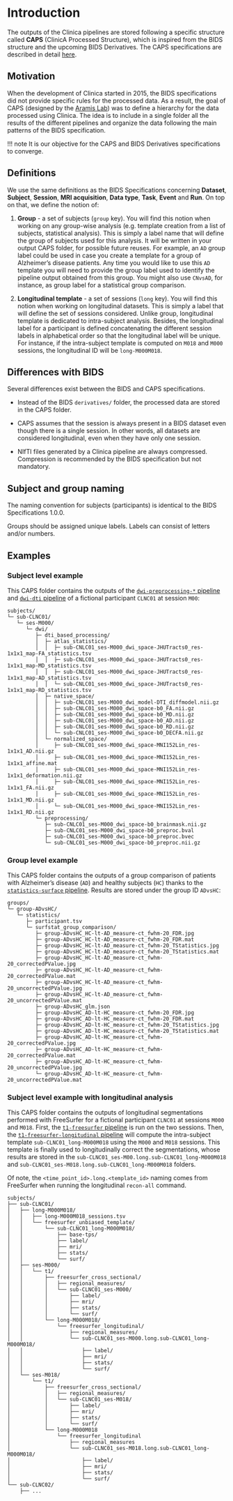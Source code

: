
# Introduction

The outputs of the Clinica pipelines are stored following a specific structure called **CAPS** (ClinicA Processed Structure), which is inspired from the BIDS structure and the upcoming BIDS Derivatives.
The CAPS specifications are described in detail [here](../Specifications).

## Motivation

When the development of Clinica started in 2015, the BIDS specifications did not provide specific rules for the processed data.
As a result, the goal of CAPS (designed by the [Aramis Lab](http://www.aramislab.fr/)) was to define a hierarchy for the data processed using Clinica.
The idea is to include in a single folder all the results of the different pipelines and organize the data following the main patterns of the BIDS specification.

!!! note
    It is our objective for the CAPS and BIDS Derivatives specifications to converge.

## Definitions

We use the same definitions as the BIDS Specifications concerning **Dataset**, **Subject**, **Session**, **MRI acquisition**, **Data type**, **Task**, **Event** and **Run**.
On top on that, we define the notion of:

1. **Group** - a set of subjects (`group` key).
You will find this notion when working on any group-wise analysis (e.g. template creation from a list of subjects, statistical analysis).
This is simply a label name that will define the group of subjects used for this analysis.
It will be written in your output CAPS folder, for possible future reuses.
For example, an `AD` group label could be used in case you create a template for a group of Alzheimer’s disease patients.
Any time you would like to use this `AD` template you will need to provide the group label used to identify the pipeline output obtained from this group.
You might also use `CNvsAD`, for instance, as group label for a statistical group comparison.

2. **Longitudinal template** - a set of sessions (`long` key).
You will find this notion when working on longitudinal datasets.
This is simply a label that will define the set of sessions considered.
Unlike group, longitudinal template is dedicated to intra-subject analysis.
Besides, the longitudinal label for a participant is defined concatenating the different session labels in alphabetical order so that the longitudinal label will be unique.
For instance, if the intra-subject template is computed on `M018` and `M000` sessions, the longitudinal ID will be `long-M000M018`.

## Differences with BIDS

Several differences exist between the BIDS and CAPS specifications.

- Instead of the BIDS `derivatives/` folder, the processed data are stored in the CAPS folder.

- CAPS assumes that the session is always present in a BIDS dataset even though there is a single session. In other words, all datasets are considered longitudinal, even when they have only one session.

- NIfTI files generated by a Clinica pipeline are always compressed. Compression is recommended by the BIDS specification but not mandatory.

## Subject and group naming

The naming convention for subjects (participants) is identical to the BIDS Specifications 1.0.0.

Groups should be assigned unique labels. Labels can consist of letters and/or numbers.

## Examples

### Subject level example

This CAPS folder contains the outputs of the [`dwi-preprocessing-*` pipeline](../../Pipelines/DWI_Preprocessing) and [`dwi-dti` pipeline](../../Pipelines/DWI_DTI) of a fictional participant `CLNC01` at session `M00`:

```Text
subjects/
└─ sub-CLNC01/
   └─ ses-M000/
      └─ dwi/
         ├─ dti_based_processing/
         │  ├─ atlas_statistics/
         │  │  ├─ sub-CNLC01_ses-M000_dwi_space-JHUTracts0_res-1x1x1_map-FA_statistics.tsv
         │  │  ├─ sub-CNLC01_ses-M000_dwi_space-JHUTracts0_res-1x1x1_map-MD_statistics.tsv
         │  │  ├─ sub-CNLC01_ses-M000_dwi_space-JHUTracts0_res-1x1x1_map-AD_statistics.tsv
         │  │  └─ sub-CNLC01_ses-M000_dwi_space-JHUTracts0_res-1x1x1_map-RD_statistics.tsv
         │  ├─ native_space/
         │  │  ├─ sub-CNLC01_ses-M000_dwi_model-DTI_diffmodel.nii.gz
         │  │  ├─ sub-CNLC01_ses-M000_dwi_space-b0_FA.nii.gz
         │  │  ├─ sub-CNLC01_ses-M000_dwi_space-b0_MD.nii.gz
         │  │  ├─ sub-CNLC01_ses-M000_dwi_space-b0_AD.nii.gz
         │  │  ├─ sub-CNLC01_ses-M000_dwi_space-b0_RD.nii.gz
         │  │  └─ sub-CNLC01_ses-M000_dwi_space-b0_DECFA.nii.gz
         │  └─ normalized_space/
         │     ├─ sub-CNLC01_ses-M000_dwi_space-MNI152Lin_res-1x1x1_AD.nii.gz
         │     ├─ sub-CNLC01_ses-M000_dwi_space-MNI152Lin_res-1x1x1_affine.mat
         │     ├─ sub-CNLC01_ses-M000_dwi_space-MNI152Lin_res-1x1x1_deformation.nii.gz
         │     ├─ sub-CNLC01_ses-M000_dwi_space-MNI152Lin_res-1x1x1_FA.nii.gz
         │     ├─ sub-CNLC01_ses-M000_dwi_space-MNI152Lin_res-1x1x1_MD.nii.gz
         │     └─ sub-CNLC01_ses-M000_dwi_space-MNI152Lin_res-1x1x1_RD.nii.gz
         └─ preprocessing/
            ├─ sub-CNLC01_ses-M000_dwi_space-b0_brainmask.nii.gz
            ├─ sub-CNLC01_ses-M000_dwi_space-b0_preproc.bval
            ├─ sub-CNLC01_ses-M000_dwi_space-b0_preproc.bvec
            └─ sub-CNLC01_ses-M000_dwi_space-b0_preproc.nii.gz
```

### Group level example

This CAPS folder contains the outputs of a group comparison of patients with Alzheimer’s disease (`AD`) and healthy subjects (`HC`) thanks to the [`statistics-surface` pipeline](../../Pipelines/Stats_Surface).
Results are stored under the group ID `ADvsHC`:

```Text
groups/
└─ group-ADvsHC/
   └─ statistics/
      ├─ participant.tsv
      └─ surfstat_group_comparison/
         ├─ group-ADvsHC_HC-lt-AD_measure-ct_fwhm-20_FDR.jpg
         ├─ group-ADvsHC_HC-lt-AD_measure-ct_fwhm-20_FDR.mat
         ├─ group-ADvsHC_HC-lt-AD_measure-ct_fwhm-20_TStatistics.jpg
         ├─ group-ADvsHC_HC-lt-AD_measure-ct_fwhm-20_TStatistics.mat
         ├─ group-ADvsHC_HC-lt-AD_measure-ct_fwhm-20_correctedPValue.jpg
         ├─ group-ADvsHC_HC-lt-AD_measure-ct_fwhm-20_correctedPValue.mat
         ├─ group-ADvsHC_HC-lt-AD_measure-ct_fwhm-20_uncorrectedPValue.jpg
         ├─ group-ADvsHC_HC-lt-AD_measure-ct_fwhm-20_uncorrectedPValue.mat
         ├─ group-ADvsHC_glm.json
         ├─ group-ADvsHC_AD-lt-HC_measure-ct_fwhm-20_FDR.jpg
         ├─ group-ADvsHC_AD-lt-HC_measure-ct_fwhm-20_FDR.mat
         ├─ group-ADvsHC_AD-lt-HC_measure-ct_fwhm-20_TStatistics.jpg
         ├─ group-ADvsHC_AD-lt-HC_measure-ct_fwhm-20_TStatistics.mat
         ├─ group-ADvsHC_AD-lt-HC_measure-ct_fwhm-20_correctedPValue.jpg
         ├─ group-ADvsHC_AD-lt-HC_measure-ct_fwhm-20_correctedPValue.mat
         ├─ group-ADvsHC_AD-lt-HC_measure-ct_fwhm-20_uncorrectedPValue.jpg
         └─ group-ADvsHC_AD-lt-HC_measure-ct_fwhm-20_uncorrectedPValue.mat
```

### Subject level example with longitudinal analysis

This CAPS folder contains the outputs of longitudinal segmentations performed with FreeSurfer for a fictional participant `CLNC01` at sessions `M000` and `M018`.
First, the [`t1-freesurfer` pipeline](../../Pipelines/T1_FreeSurfer) is run on the two sessions.
Then, the [`t1-freesurfer-longitudinal` pipeline](../../Pipelines/T1_FreeSurfer_Longitudinal) will compute the intra-subject template `sub-CLNC01_long-M000M018` using the `M000` and `M018` sessions.
This template is finally used to longitudinally correct the segmentations, whose results are stored in the `sub-CLNC01_ses-M00.long.sub-CLNC01_long-M000M018` and `sub-CLNC01_ses-M018.long.sub-CLNC01_long-M000M018` folders.

Of note, the `<time_point_id>.long.<template_id>` naming comes from FreeSurfer when running the longitudinal `recon-all` command.

```Text
subjects/
├── sub-CLNC01/
│   ├── long-M000M018/
│   │   ├── long-M000M018_sessions.tsv
│   │   └── freesurfer_unbiased_template/
│   │       └── sub-CLNC01_long-M000M018/
│   │           ├── base-tps/
│   │           ├── label/
│   │           ├── mri/
│   │           ├── stats/
│   │           └── surf/
│   ├── ses-M000/
│   │   └── t1/
│   │       ├── freesurfer_cross_sectional/
│   │       │   ├── regional_measures/
│   │       │   └── sub-CLNC01_ses-M000/
│   │       │       ├── label/
│   │       │       ├── mri/
│   │       │       ├── stats/
│   │       │       └── surf/
│   │       └── long-M000M018/
│   │           └── freesurfer_longitudinal/
│   │               ├── regional_measures/
│   │               └── sub-CLNC01_ses-M000.long.sub-CLNC01_long-M000M018/
│   │                   ├── label/
│   │                   ├── mri/
│   │                   ├── stats/
│   │                   └── surf/
│   └── ses-M018/
│       └── t1/
│           ├── freesurfer_cross_sectional/
│           │   ├── regional_measures/
│           │   └── sub-CLNC01_ses-M018/
│           │       ├── label/
│           │       ├── mri/
│           │       ├── stats/
│           │       └── surf/
│           └── long-M000M018
│               └── freesurfer_longitudinal
│                   ├── regional_measures
│                   └── sub-CLNC01_ses-M018.long.sub-CLNC01_long-M000M018/
│                       ├── label/
│                       ├── mri/
│                       ├── stats/
│                       └── surf/
└── sub-CLNC02/
    ├── ...

```
